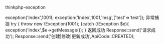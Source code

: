 thinkphp-exception

exception('Index',1001);
exception('Index',1001,'msg',['test'=>'test']);
异常捕捉
try {
    throw new \Exception(1001);
}catch (\Exception $e){
    exception('Index',$e->getMessage());
}
返回成功
Response::send('请求成功');
Response::send('创建|修改|更新成功',ApiCode::CREATED);
